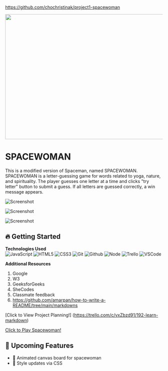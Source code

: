 https://github.com/chochristinak/project1-spacewoman
<div id="header" align="center">

  <img src="https://totemsurftribe.files.wordpress.com/2024/02/img_1981.jpg?resize=438%2C438" width="800" height="400">

</div>

<SPACEWOMAN>
<h1>SPACEWOMAN</h1>
This is a modified version of Spaceman, named SPACEWOMAN. SPACEWOMAN is a letter-guessing game for words related to yoga, nature, and spirituality. The player guesses one letter at a time and clicks "try letter" button to submit a guess. If all letters are guessed correctly, a win message appears. 

![Screenshot](https://totemsurftribe.files.wordpress.com/2024/02/screenshot-2024-02-29-at-4.50.39e280afpm.png?resize=438%2C438)

![Screenshot](https://totemsurftribe.files.wordpress.com/2024/02/screenshot-2024-02-29-at-5.26.21e280afpm.png?resize=438%2C438)

![Screenshot](https://totemsurftribe.files.wordpress.com/2024/02/screenshot-2024-02-29-at-5.26.42e280afpm.png?resize=438%2C438)

## :fire: **Getting Started**

**Technologies Used**<br>
![JavaScript](https://img.shields.io/badge/-JavaScript-05122A?style=flat&logo=javascript)
![HTML5](https://img.shields.io/badge/-HTML5-05122A?style=flat&logo=html5)
![CSS3](https://img.shields.io/badge/-CSS-05122A?style=flat&logo=css3)
![Git](https://img.shields.io/badge/-Git-05122A?style=flat&logo=git)
![Github](https://img.shields.io/badge/-GitHub-05122A?style=flat&logo=github)
![Node](https://img.shields.io/badge/-Node.js-05122A?style=flat&logo=node.js)
![Trello](https://img.shields.io/badge/-Trello-05122A?style=flat&logo=trello)
![VSCode](https://img.shields.io/badge/-VS_Code-05122A?style=flat&logo=visualstudio)


**Additional Resources**
1. Google
2. W3
3. GeeksforGeeks
4. SheCodes
5. Classmate feedback
6. https://github.com/amarpan/how-to-write-a-README/tree/main/markdowns


[Click to View Project Planning!]
(https://trello.com/c/vxZbzd91/192-learn-markdown) 

[Click to Play Spacewoman!](https://github.com/chochristinak/project1-spacewoman)

## :satellite: **Upcoming Features**
- :ghost: Animated canvas board for spacewoman
- :ghost: Style updates via CSS
